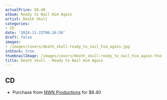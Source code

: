 ```yaml
---
actualPrice: $8.40
album: Ready to Nail Him Again
artist: Death Skull
categories:
- CD
date: '2024-11-23T06:26:50'
draft: false
images:
- /images/covers/death_skull-ready_to_nail_him_again.jpg
inStock: true
thumbnailImage: /images/covers/death_skull-ready_to_nail_him_again-thumb.jpg
title: Death Skull - Ready to Nail Him Again
---
```


## CD
* Purchase from [NWN Productions](http://shop.nwnprod.com/index.php?route=product/product&path=93&product_id=51358&sort=pd.name&order=ASC) for $8.40
